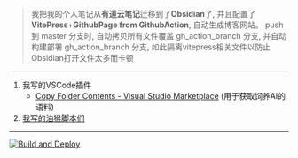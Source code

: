 > 我把我的个人笔记从**有道云笔记**迁移到了**Obsidian**了, 并且配置了**VitePress**+**GithubPage from GithubAction**, 自动生成博客网站。
	push 到 master 分支时, 自动拷贝所有文件覆盖 gh_action_branch 分支, 并自动构建部署 gh_action_branch 分支, 如此隔离vitepress相关文件以防止Obsidian打开文件太多而卡顿
---
1. 我写的VSCode插件
	- [Copy Folder Contents - Visual Studio Marketplace](https://marketplace.visualstudio.com/items?itemName=CHENJIAMIAN.copy-folder-contents) (用于获取饲养AI的语料)
2. [我写的油猴脚本们](https://greasyfork.org/zh-CN/users/969000-s-%E7%BB%9F%E4%B8%80%E4%B8%96%E7%95%8C-v)
---

[![Build and Deploy](https://github.com/CHENJIAMIAN/Blog/actions/workflows/deploy-pages.yml/badge.svg)](https://github.com/CHENJIAMIAN/Blog/actions/workflows/deploy-pages.yml)
